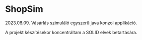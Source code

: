 # ShopSim
2023.08.09. Vásárlás szimuláló egyszerű java konzol applikáció.

A projekt készítésekor koncentráltam a SOLID elvek betartására.
